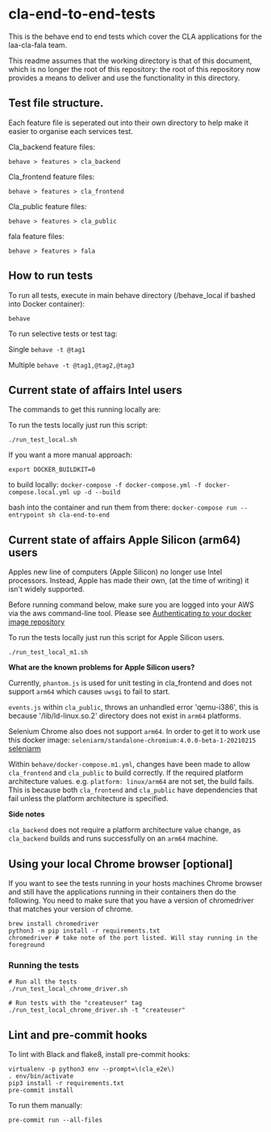 # cla-end-to-end-tests
This is the behave end to end tests which cover the CLA applications for the laa-cla-fala team.

This readme assumes that the working directory is that of this document, which is no longer the
root of this repository: the root of this repository now provides a means to deliver and use the
functionality in this directory.

## Test file structure.

Each feature file is seperated out into their own directory to help make it easier to organise each services test.

Cla_backend feature files:

`behave > features > cla_backend`

Cla_frontend feature files:

`behave > features > cla_frontend`

Cla_public feature files:

`behave > features > cla_public`

fala feature files:

`behave > features > fala`

## How to run tests

To run all tests, execute in main behave directory (/behave_local if bashed into Docker container):

`behave`

To run selective tests or test tag:

Single
`behave -t @tag1`

Multiple
`behave -t @tag1,@tag2,@tag3`

## Current state of affairs Intel users
The commands to get this running locally are:

To run the tests locally just run this script:

`./run_test_local.sh`

If you want a more manual approach:

`export DOCKER_BUILDKIT=0`

to build locally:
`docker-compose -f docker-compose.yml -f docker-compose.local.yml up -d --build`

bash into the container and run them from there:
`docker-compose run --entrypoint sh cla-end-to-end`

## Current state of affairs Apple Silicon (arm64) users

Apples new line of computers (Apple Silicon) no longer use Intel processors. Instead, Apple has made their own, (at the time of writing) it isn't widely supported. 

Before running command below, make sure you are logged into your AWS via the aws command-line tool. 
Please see [Authenticating to your docker image repository](https://user-guide.cloud-platform.service.justice.gov.uk/documentation/deploying-an-app/helloworld-app-deploy.html#authenticating-to-your-docker-image-repository)

To run the tests locally just run this script for Apple Silicon users. 

`./run_test_local_m1.sh`

**What are the known problems for Apple Silicon users?**

Currently, `phantom.js` is used for unit testing in cla_frontend and does not support `arm64` which causes `uwsgi` to fail to start.

`events.js` within `cla_public`, throws an unhandled error 'qemu-i386', this is because '/lib/ld-linux.so.2' directory does not exist in `arm64` platforms.

Selenium Chrome also does not support `arm64`. In order to get it to work use this docker image: `seleniarm/standalone-chromium:4.0.0-beta-1-20210215`
[seleniarm](https://github.com/SeleniumHQ/docker-selenium#experimental-mult-arch-aarch64armhfamd64-images)

Within `behave/docker-compose.m1.yml`, changes have been made to allow `cla_frontend` and `cla_public` to build correctly. If the required platform architecture values. e.g. `platform: linux/arm64` are not set, the build fails.
This is because both `cla_frontend` and `cla_public` have dependencies that fail unless the platform architecture is specified.

**Side notes**

`cla_backend` does not require a platform architecture value change, as `cla_backend` builds and runs successfully on an `arm64` machine.

## Using your local Chrome browser [optional]
If you want to see the tests running in your hosts machines Chrome browser and still have the applications 
running in their containers then do the following.
You need to make sure that you have a version of chromedriver that matches your version of chrome.
```
brew install chromedriver
python3 -m pip install -r requirements.txt
chromedriver # take note of the port listed. Will stay running in the foreground
```

### Running the tests
```
# Run all the tests
./run_test_local_chrome_driver.sh

# Run tests with the "createuser" tag
./run_test_local_chrome_driver.sh -t "createuser"
```

## Lint and pre-commit hooks

To lint with Black and flake8, install pre-commit hooks:
```
virtualenv -p python3 env --prompt=\(cla_e2e\)
. env/bin/activate
pip3 install -r requirements.txt
pre-commit install
```

To run them manually:
```
pre-commit run --all-files
```